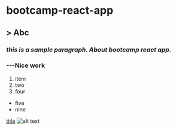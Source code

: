 # bootcamp-react-app
## > Abc

### *this is a sample paragraph. About bootcamp react app.*
### ---Nice work

1. item
2. two
3. four

- five
- nine

[title](www.google.com)
![alt text]()
